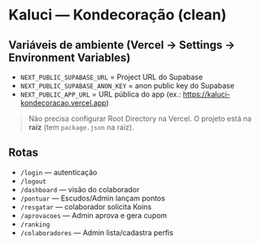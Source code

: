 # Kaluci — Kondecoração (clean)

## Variáveis de ambiente (Vercel → Settings → Environment Variables)
- `NEXT_PUBLIC_SUPABASE_URL` = Project URL do Supabase
- `NEXT_PUBLIC_SUPABASE_ANON_KEY` = anon public key do Supabase
- `NEXT_PUBLIC_APP_URL` = URL pública do app (ex.: https://kaluci-kondecoracao.vercel.app)

> Não precisa configurar Root Directory na Vercel. O projeto está na **raiz** (tem `package.json` na raiz).

## Rotas
- `/login` — autenticação
- `/logout`
- `/dashboard` — visão do colaborador
- `/pontuar` — Escudos/Admin lançam pontos
- `/resgatar` — colaborador solicita Koins
- `/aprovacoes` — Admin aprova e gera cupom
- `/ranking`
- `/colaboradores` — Admin lista/cadastra perfis
